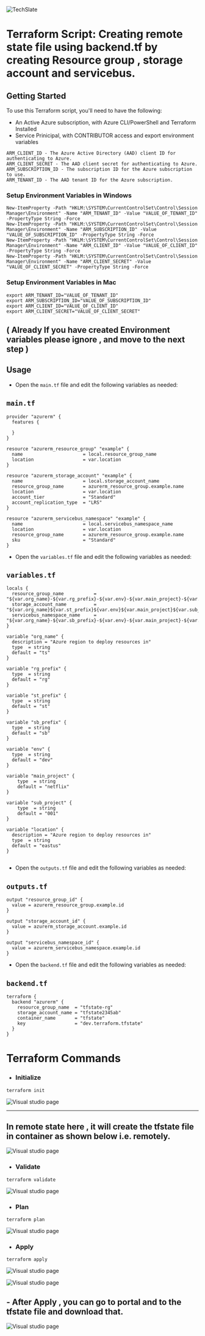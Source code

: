 ![TechSlate](../../../global/images/ts.png)

# Terraform Script: Creating remote state file using backend.tf by creating Resource group , storage account and servicebus.


## Getting Started 

To use this Terraform script, you'll need to have the following:

- An Active Azure subscription, with Azure CLI/PowerShell and Terraform Installed
- Service Prinicipal, with  CONTRIBUTOR access and export environment variables 

```
ARM_CLIENT_ID - The Azure Active Directory (AAD) client ID for authenticating to Azure.
ARM_CLIENT_SECRET - The AAD client secret for authenticating to Azure.
ARM_SUBSCRIPTION_ID - The subscription ID for the Azure subscription to use.
ARM_TENANT_ID - The AAD tenant ID for the Azure subscription.
```

### Setup Environment Variables in Windows

```
New-ItemProperty -Path "HKLM:\SYSTEM\CurrentControlSet\Control\Session Manager\Environment" -Name "ARM_TENANT_ID" -Value "VALUE_OF_TENANT_ID" -PropertyType String -Force
New-ItemProperty -Path "HKLM:\SYSTEM\CurrentControlSet\Control\Session Manager\Environment" -Name "ARM_SUBSCRIPTION_ID" -Value "VALUE_OF_SUBSCRIPTION_ID" -PropertyType String -Force
New-ItemProperty -Path "HKLM:\SYSTEM\CurrentControlSet\Control\Session Manager\Environment" -Name "ARM_CLIENT_ID" -Value "VALUE_OF_CLIENT_ID" -PropertyType String -Force
New-ItemProperty -Path "HKLM:\SYSTEM\CurrentControlSet\Control\Session Manager\Environment" -Name "ARM_CLIENT_SECRET" -Value "VALUE_OF_CLIENT_SECRET" -PropertyType String -Force
```

### Setup Environment Variables in Mac

```
export ARM_TENANT_ID="VALUE_OF_TENANT_ID"
export ARM_SUBSCRIPTION_ID="VALUE_OF_SUBSCRIPTION_ID"
export ARM_CLIENT_ID="VALUE_OF_CLIENT_ID"
export ARM_CLIENT_SECRET="VALUE_OF_CLIENT_SECRET"
```



## ( Already If you have created Environment variables please ignore , and move to the next step )


## Usage

- Open the `main.tf` file and edit the following variables as needed:

## `main.tf`
```
provider "azurerm" {
  features {
    
  }
}

resource "azurerm_resource_group" "example" {
  name                      = local.resource_group_name
  location                  = var.location
}

resource "azurerm_storage_account" "example" {
  name                      = local.storage_account_name
  resource_group_name       = azurerm_resource_group.example.name
  location                  = var.location
  account_tier              = "Standard"
  account_replication_type  = "LRS"
}

resource "azurerm_servicebus_namespace" "example" {
  name                      = local.servicebus_namespace_name
  location                  = var.location
  resource_group_name       = azurerm_resource_group.example.name
  sku                       = "Standard"
}

```
- Open the `variables.tf` file and edit the following variables as needed:


## `variables.tf`

```
locals {
  resource_group_name           = "${var.org_name}-${var.rg_prefix}-${var.env}-${var.main_project}-${var.sub_project}"
  storage_account_name          = "${var.org_name}${var.st_prefix}${var.env}${var.main_project}${var.sub_project}"
  servicebus_namespace_name     = "${var.org_name}-${var.sb_prefix}-${var.env}-${var.main_project}-${var.sub_project}"
}

variable "org_name" {
  description = "Azure region to deploy resources in"
  type  = string
  default = "ts"
}

variable "rg_prefix" {
  type  = string
  default = "rg"
}

variable "st_prefix" {
  type  = string
  default = "st"
}

variable "sb_prefix" {
  type  = string
  default = "sb"
}

variable "env" {
  type  = string
  default = "dev"
}

variable "main_project" {
    type  = string
    default = "netflix"
}

variable "sub_project" {
    type  = string
    default = "001"
}

variable "location" {
  description = "Azure region to deploy resources in"
  type  = string
  default = "eastus"
}


```

- Open the `outputs.tf` file and edit the following variables as needed:


## `outputs.tf`

```
output "resource_group_id" {
  value = azurerm_resource_group.example.id
}

output "storage_account_id" {
  value = azurerm_storage_account.example.id
}

output "servicebus_namespace_id" {
  value = azurerm_servicebus_namespace.example.id
}
```

- Open the `backend.tf` file and edit the following variables as needed:


## `backend.tf`

```
terraform {
  backend "azurerm" {
    resource_group_name  = "tfstate-rg"
    storage_account_name = "tfstate2345ab"
    container_name       = "tfstate"
    key                  = "dev.terraform.tfstate"
  }
}
```


# Terraform Commands

- ### Initialize

```
terraform init
```
![Visual studio page](images/init.png)

*** 

## In remote state here , it will create the tfstate file in container as shown below i.e. remotely.


![Visual studio page](images/remote.png)

- ### Validate

```
terraform validate
```
![Visual studio page](images/validate.png)

- ### Plan

```
terraform plan
```
![Visual studio page](images/plan.png)

- ### Apply

```
terraform apply
```
![Visual studio page](images/apply.png)

![Visual studio page](images/apply2.png)

## - After Apply , you can go to portal and to the tfstate file and download that.

![Visual studio page](images/tfstate.png)